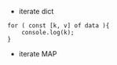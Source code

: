 
+ iterate dict
```
for ( const [k, v] of data ){
    console.log(k);
}

```

+ iterate MAP
```

```